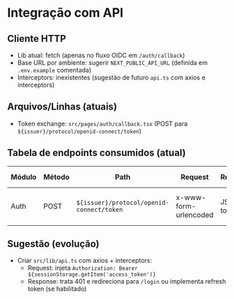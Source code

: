 # Integração com API

## Cliente HTTP
- Lib atual: fetch (apenas no fluxo OIDC em `/auth/callback`)
- Base URL por ambiente: sugerir `NEXT_PUBLIC_API_URL` (definida em `.env.example` comentada)
- Interceptors: inexistentes (sugestão de futuro `api.ts` com axios e interceptors)

## Arquivos/Linhas (atuais)
- Token exchange: `src/pages/auth/callback.tsx` (POST para `${issuer}/protocol/openid-connect/token`)

## Tabela de endpoints consumidos (atual)
| Módulo | Método | Path | Request | Response | Tratamento de erro | Observações |
|---|---|---|---|---|---|---|
| Auth | POST | `${issuer}/protocol/openid-connect/token` | x-www-form-urlencoded | JSON tokens | Verifica `resp.ok` e mostra texto | Apenas no callback OIDC |

## Sugestão (evolução)
- Criar `src/lib/api.ts` com axios + interceptors:
	- Request: injeta `Authorization: Bearer ${sessionStorage.getItem('access_token')}`
	- Response: trata 401 e redireciona para `/login` ou implementa refresh token (se habilitado)
